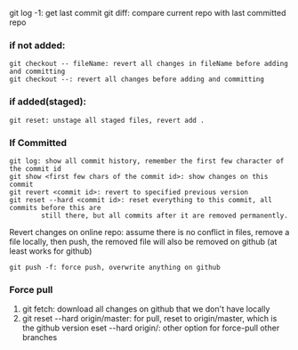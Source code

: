 git log -1: get last commit
git diff: compare current repo with last committed repo
### if not added:

```git
git checkout -- fileName: revert all changes in fileName before adding and committing
git checkout --: revert all changes before adding and committing
```

### if added(staged):
```git
git reset: unstage all staged files, revert add .
```

### If  Committed

``` git
git log: show all commit history, remember the first few character of the commit id
git show <first few chars of the commit id>: show changes on this commit
git revert <commit id>: revert to specified previous version
git reset --hard <commit id>: reset everything to this commit, all commits before this are 
		still there, but all commits after it are removed permanently.
```

   

Revert changes on online repo: assume there is no conflict in files, remove a file locally,
then push, the removed file will also be removed on github (at least works for github)

```git
git push -f: force push, overwrite anything on github
```



### Force pull

<ol>
    <li>git fetch: download all changes on github that we don't have locally</li>
    <li>git reset --hard origin/master: for pull, reset to origin/master, which is the github version
eset --hard origin/<branch name>: other option for force-pull other branches</li>
</ol>